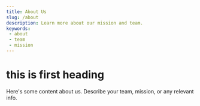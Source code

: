 ```yaml
---
title: About Us
slug: /about
description: Learn more about our mission and team.
keywords:
 - about
 - team
 - mission
---
```


# this is first heading
Here's some content about us. Describe your team, mission, or any relevant info.